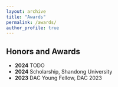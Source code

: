```yaml
---
layout: archive
title: "Awards"
permalink: /awards/
author_profile: true
---
```


<h2>Honors and Awards</h2>
<ul>
<li><strong>2024</strong>	TODO</li>
<li><strong>2024</strong>	Scholarship, Shandong University</li>
<li><strong>2023</strong>	DAC Young Fellow, DAC 2023</li>
</ul>
